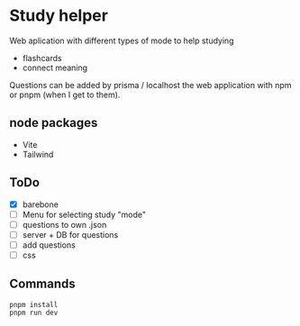 # Study helper
Web aplication with different types of mode to help studying
- flashcards
- connect meaning

Questions can be added by prisma / localhost the web application with npm or pnpm (when I get to them).

## node packages
 - Vite
 - Tailwind

## ToDo
- [x] barebone
- [ ] Menu for selecting study "mode" 
- [ ] questions to own .json
- [ ] server + DB for questions
- [ ] add questions
- [ ] css

## Commands
```
pnpm install
pnpm run dev

```

